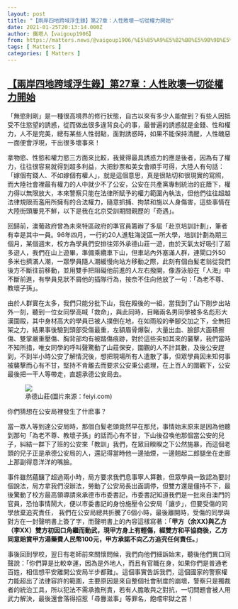 ```yaml
---
layout: post
title: "【兩岸四地跨域浮生錄】第27章：人性敗壞一切從權力開始"
date: 2021-01-25T20:13:14.000Z
author: 鐵塔人【vaigoup1906】
from: https://matters.news/@vaigoup1906/%E5%85%A9%E5%B2%B8%E5%9B%9B%E5%9C%B0%E8%B7%A8%E5%9F%9F%E6%B5%AE%E7%94%9F%E9%8C%84-%E7%AC%AC27%E7%AB%A0-%E4%BA%BA%E6%80%A7%E6%95%97%E5%A3%9E%E4%B8%80%E5%88%87%E5%BE%9E%E6%AC%8A%E5%8A%9B%E9%96%8B%E5%A7%8B-bafyreifu7ztpe5ezcw25prd2s73h2pxlt2mpddzgr3pmmlofwyh2pc3bba
tags: [ Matters ]
categories: [ Matters ]
---
```

<!--1611605594000-->
[【兩岸四地跨域浮生錄】第27章：人性敗壞一切從權力開始](https://matters.news/@vaigoup1906/%E5%85%A9%E5%B2%B8%E5%9B%9B%E5%9C%B0%E8%B7%A8%E5%9F%9F%E6%B5%AE%E7%94%9F%E9%8C%84-%E7%AC%AC27%E7%AB%A0-%E4%BA%BA%E6%80%A7%E6%95%97%E5%A3%9E%E4%B8%80%E5%88%87%E5%BE%9E%E6%AC%8A%E5%8A%9B%E9%96%8B%E5%A7%8B-bafyreifu7ztpe5ezcw25prd2s73h2pxlt2mpddzgr3pmmlofwyh2pc3bba)
------

<div>
<p>「無慾則剛」是一種很高境界的修行狀態，自古以來有多少人能做到？有些人因抵受不住慾望的誘惑，從而做出很多違背良心的事，最普遍的誘惑就是金錢、性和權力，人不是完美，總有某些人性弱點，面對誘惑時，如果不能保持清醒，人性醜惡一面便會浮現，干出很多壞事來！</p><p>拿物慾、性慾和權力慾三方面來比較，我覺得最具誘惑力的應是後者，因為有了權力，往往很容易就得到超多利益，大把鈔票和美女會順手可得，大陸人有句話：「嫁個有錢人、不如嫁個有權人」，就是這個意思，真是很貼切和很現實的寫照，而大陸社會裡最有權力的人中就少不了公安，公安在共產黨專制統治的庇蔭下，權力得以無限放大，本來警察只能在法律所賦予的權力範圍內執法，但他們往往超越法律規限而濫用所擁有的合法權力，隨意抓捕、拘禁和施以人身傷害，這些事情在大陸街頭屢見不鮮，以下是我在北京受訓期間親歷的「奇遇」。</p><p>回歸前，澳葡政府曾為未來特區政府的準官員籌辦了多屆「赴京培訓計劃」，筆者有幸是其中一員。96年四月，一行約20人進駐海淀區一所大學，培訓計劃為期三個月，某個週末，校方為學員們安排往郊外承德山莊一遊，由於天氣太好吸引了超多遊人，我們在山上遊畢，準備乘纜車下山，但車站內外塞滿人群，連閘口外50多米也擠滿人潮，一眾學員隨人潮緩慢向站方移動之際，此刻有個白髪老翁從我們後方不斷往前移動，並用雙手把阻礙他前進的人左右撥開，像游泳般在「人海」中不斷前進，有學員見狀不屑他的插隊行為，按奈不住向他放了一句：「為老不尊、教壞子孫」。</p><p>由於人群實在太多，我們只能分批下山，我在殿後的一組，當我到了山下剛步出站外一刻，聽到一位女同學高喊「救命」，與此同時，目睹兩名男同學被多名彪形大漢圍毆，其中身材高大的學員已被人撲倒在地，在如雨般的拳腳交加之下，全無招架之力，結果事後驗到頭部受傷最重，左額眉骨爆裂，大量出血、臉部大面積擦傷、雙掌嚴重壓傷、胸背部均有被踏傷痕跡，對於這些突如其來的襲擊，我們當時不知所措，唯女同學的呼叫聲驚動了山莊保安，圍觀的人不計其數，及後公安趕到，不到半小時公安了解情況後，想把現場所有人遣散了事，但眾學員因未知何事被襲擊而心有不甘，堅持不肯離去而要求公安秉公處理，在上百人的圍觀下，公安最後把一干人等帶走，直趨承德公安局去。</p><figure class="image"><img src="https://assets.matters.news/embed/ac4a5cc1-a762-400f-ab2f-cde84a5fa14e.jpeg" data-asset-id="ac4a5cc1-a762-400f-ab2f-cde84a5fa14e" referrerpolicy="no-referrer"><figcaption><span>承德山莊(圖片來源：feiyi.com)</span></figcaption></figure><p>你們猜想在公安局裡發生了什麽事？</p><p>當一眾人等到達公安局時，那個白髪老頭竟然早在那兒，事情始末原來是因為他聽到那句「為老不尊、教壞子孫」的話而心有不甘，下山後召喚他那個當公安的兒子，糾結一群下了班的公安來「教訓」我們，在眾目睽睽之下公然施暴，而這個老頭的兒子正是承德公安局的人，還記得當時他一邊抽煙，一邊翹起二郎腿坐在走廊上那副得意洋洋的嘴臉。</p><p>事件雖然蘊釀了超過兩小時，局方要求我們息事寧人算數，但眾學員一致認為要討個說法，局方拿我們沒辦法，勞動了公安局長出面調停，但雙方還是僵持不下，最後驚動了校方最高領導請來承德市市委書記，市委書記知道我們是一批來自澳門的官員，恐怕事情鬧大，便以市委書記的身份施壓令公安局「讓步」，但要受傷的同學放棄追究責任， 我們在公安局總共折騰了6個小時，最後離開時，受傷的同學與對方在一封聲明書上簽了字，而聲明書上的內容這樣寫著：「<strong>甲方（余XX)與乙方（李XX）雙方初因口角繼而動武，現甲方身上有輕傷，經雙方和平協商後，乙方同意賠賞甲方湯藥費人民幣100元，甲方承諾不向乙方追究任何責任。</strong>」</p><p>事後回到學校，翌日有老師前來關懷問候，我們向他們細訴始末，聽後他們異口同聲說：「你們算是比較幸運，因為是外地人，而且有官職在身，如果你們是普通老百姓，相信想平安離開公安局半步都難」。這個事實告訴我們，這個國家的警察權力能超出了法律容許的範圍，主要原因是來自整個社會制度的崩壞，警察只是獨裁者的統治工具，所以犯法不需承擔刑責，若有人膽敢與之對抗，一切問題會被人用武力解決，最後還會落得招惹「尋釁滋事」等罪名，飽嚐牢獄之苦！</p>
</div>
